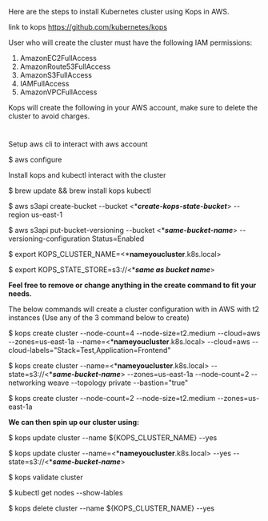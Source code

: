 Here are the steps to install Kubernetes cluster using Kops in AWS.

link to kops https://github.com/kubernetes/kops

User who will create the cluster must have the following IAM permissions:
1. AmazonEC2FullAccess
2. AmazonRoute53FullAccess
3. AmazonS3FullAccess
4. IAMFullAccess
5. AmazonVPCFullAccess

Kops will create the following in your AWS account, make sure to delete the cluster to avoid charges.

#

Setup aws cli to interact with aws account

$ aws configure

Install kops and kubectl interact with the cluster

$ brew update && brew install kops kubectl

$ aws s3api create-bucket --bucket <****create-kops-state-bucket***> --region us-east-1

$ aws s3api put-bucket-versioning --bucket <****same-bucket-name***>  --versioning-configuration Status=Enabled

$ export KOPS_CLUSTER_NAME=<*****nameyoucluster****.k8s.local>

$ export KOPS_STATE_STORE=s3://<****same as bucket name***>

**Feel free to remove or change anything in the create command to fit your needs.**

The below commands will create a cluster configuration with in AWS with t2 instances (Use any of the 3 command below to create)

$ kops create cluster --node-count=4 --node-size=t2.medium --cloud=aws --zones=us-east-1a --name=<*****nameyoucluster****.k8s.local> --cloud=aws --cloud-labels="Stack=Test,Application=Frontend"

$ kops create cluster --name=<*****nameyoucluster****.k8s.local> --state=s3://<****same-bucket-name***> --zones=us-east-1a --node-count=2 --networking weave --topology private --bastion="true"

$ kops create cluster --node-count=2 --node-size=t2.medium --zones=us-east-1a

**We can then spin up our cluster using:**

$ kops update cluster --name ${KOPS_CLUSTER_NAME} --yes

$ kops update cluster --name=<*****nameyoucluster****.k8s.local> --yes --state=s3://<****same-bucket-name***>

$ kops validate cluster

$ kubectl get nodes --show-lables

$ kops delete cluster --name ${KOPS_CLUSTER_NAME} --yes
